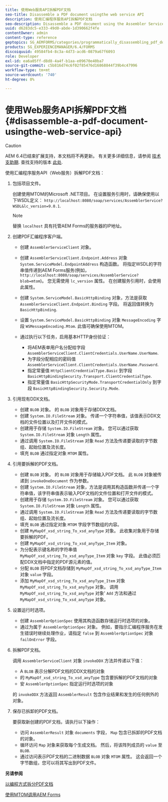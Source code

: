 ```yaml
---
title: 使用Web服务API拆解PDF文档
seo-title: Disassemble a PDF document usingthe web service API
description: 使用汇编程序服务API拆解PDF文档
seo-description: Disassemble a PDF document using the Assembler Service API
uuid: d6283dc5-e333-49d0-abde-1d390662f4fe
contentOwner: admin
content-type: reference
geptopics: SG_AEMFORMS/categories/programmatically_disassembling_pdf_documents
products: SG_EXPERIENCEMANAGER/6.4/FORMS
discoiquuid: 49584fb4-8c3a-4d73-acd6-0879a67f6093
role: Developer
exl-id: ea6a05ff-d8d8-4a4f-b1aa-e09670e40ba7
source-git-commit: c5b816d74c6f02f85476d16868844f39b4c47996
workflow-type: tm+mt
source-wordcount: '740'
ht-degree: 0%

---
```


# 使用Web服务API拆解PDF文档 {#disassemble-a-pdf-document-usingthe-web-service-api}

>[!CAUTION]
>
>AEM 6.4已结束扩展支持，本文档将不再更新。 有关更多详细信息，请参阅 [技术支助期](https://helpx.adobe.com/cn/support/programs/eol-matrix.html). 查找支持的版本 [此处](https://experienceleague.adobe.com/docs/).

使用汇编程序服务API（Web服务）拆解PDF文档：

1. 包括项目文件。

   创建使用MTOM的Microsoft .NET项目。 在设置服务引用时，请确保使用以下WSDL定义： `http://localhost:8080/soap/services/AssemblerService?WSDL&lc_version=9.0.1`.

   >[!NOTE]
   >
   >替换 `localhost` 具有托管AEM Forms的服务器的IP地址。

1. 创建PDF汇编程序客户端。

   * 创建 `AssemblerServiceClient` 对象。
   * 创建 `AssemblerServiceClient.Endpoint.Address` 对象 `System.ServiceModel.EndpointAddress` 构造函数。 将指定WSDL的字符串值传递到AEM Forms服务(例如， `http://localhost:8080/soap/services/AssemblerService?blob=mtom`)。 您无需使用 `lc_version` 属性。 在创建服务引用时，会使用此属性。
   * 创建 `System.ServiceModel.BasicHttpBinding` 对象，方法是获取 `AssemblerServiceClient.Endpoint.Binding` 字段。 将返回值转换为 `BasicHttpBinding`.
   * 设置 `System.ServiceModel.BasicHttpBinding` 对象 `MessageEncoding` 字段 `WSMessageEncoding.Mtom`. 此值可确保使用MTOM。
   * 通过执行以下任务，启用基本HTTP身份验证：

      * 将AEM表单用户名分配给字段 `AssemblerServiceClient.ClientCredentials.UserName.UserName`.
      * 为字段分配相应的密码值 `AssemblerServiceClient.ClientCredentials.UserName.Password`.
      * 指定常量值 `HttpClientCredentialType.Basic` 到字段 `BasicHttpBindingSecurity.Transport.ClientCredentialType`.
      * 指定常量值 `BasicHttpSecurityMode.TransportCredentialOnly` 到字段 `BasicHttpBindingSecurity.Security.Mode`.

1. 引用现有DDX文档。

   * 创建 `BLOB` 对象。 的 `BLOB` 对象用于存储DDX文档。
   * 创建 `System.IO.FileStream` 对象。 传递一个字符串值，该值表示DDX文档的文件位置以及打开文件的模式。
   * 创建用于存储 `System.IO.FileStream` 对象。 您可以通过获取 `System.IO.FileStream` 对象 `Length` 属性。
   * 通过调用 `System.IO.FileStream` 对象 `Read` 方法及传递要读取的字节数组、起始位置及流长度。
   * 填充 `BLOB` 通过指定对象 `MTOM` 属性。

1. 引用要拆解的PDF文档。

   * 创建 `BLOB` 对象。 的 `BLOB` 对象用于存储输入PDF文档。 此 `BLOB` 对象被传递到 `invokeOneDocument` 作为参数。
   * 创建 `System.IO.FileStream` 对象，方法是调用其构造函数并传递一个字符串值，该字符串值表示输入PDF文档的文件位置和打开文件的模式。
   * 创建用于存储 `System.IO.FileStream` 对象。 您可以通过获取 `System.IO.FileStream` 对象 `Length` 属性。
   * 通过调用 `System.IO.FileStream` 对象 `Read` 方法及传递要读取的字节数组、起始位置及流长度。
   * 填充 `BLOB` 通过指定对象 `MTOM` 字段字节数组的内容。
   * 创建 `MyMapOf_xsd_string_To_xsd_anyType` 对象。 此收集对象用于存储要拆解的PDF。
   * 创建 `MyMapOf_xsd_string_To_xsd_anyType_Item` 对象。
   * 为分配表示键名称的字符串值 `MyMapOf_xsd_string_To_xsd_anyType_Item` 对象 `key` 字段。 此值必须匹配DDX文档中指定的PDF源元素的值。
   * 分配 `BLOB` 将PDF文档存储到 `MyMapOf_xsd_string_To_xsd_anyType_Item` 对象 `value` 字段。
   * 添加 `MyMapOf_xsd_string_To_xsd_anyType_Item` 对象 `MyMapOf_xsd_string_To_xsd_anyType` 对象。 调用 `MyMapOf_xsd_string_To_xsd_anyType` 对象&#39; `Add` 方法和通过 `MyMapOf_xsd_string_To_xsd_anyType` 对象。

1. 设置运行时选项。

   * 创建 `AssemblerOptionSpec` 使用其构造函数存储运行时选项的对象。
   * 通过为属于 `AssemblerOptionSpec` 对象。 例如，要指示汇编程序服务在发生错误时继续处理作业，请指定 `false` 到 `AssemblerOptionSpec` 对象 `failOnError` 字段。

1. 拆解PDF文档。

   调用 `AssemblerServiceClient` 对象 `invokeDDX` 方法并传递以下值：

   * A `BLOB` 表示分解PDF文档的DDX文档的对象
   * 的 `MyMapOf_xsd_string_To_xsd_anyType` 包含要拆解的PDF文档的对象
   * 安 `AssemblerOptionSpec` 指定运行时选项的对象

   的 `invokeDDX` 方法返回 `AssemblerResult` 包含作业结果和发生的任何例外的对象。

1. 保存已拆卸的PDF文档。

   要获取新创建的PDF文档，请执行以下操作：

   * 访问 `AssemblerResult` 对象 `documents` 字段， `Map` 包含已拆卸的PDF文档的对象。
   * 循环访问 `Map` 对象来获取每个生成文档。 然后，将该阵列成员的 `value` 至 `BLOB`.
   * 通过访问表示PDF文档的二进制数据 `BLOB` 对象 `MTOM` 属性。 这会返回一个字节数组，您可以将其写出到PDF文件。

**另请参阅**

[以编程方式拆分PDF文档](/help/forms/developing/programmatically-disassembling-pdf-documents.md#programmatically-disassembling-pdf-documents)

[使用MTOM调用AEM Forms](/help/forms/developing/invoking-aem-forms-using-web.md#invoking-aem-forms-using-mtom)
